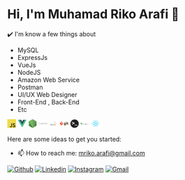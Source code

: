 # Hi, I'm Muhamad Riko Arafi 👋

✔️ I'm know a few things about
- MySQL
- ExpressJs
- VueJs
- NodeJS
- Amazon Web Service
- Postman
- UI/UX Web Designer
- Front-End , Back-End
- Etc

<code><img height="20" src="https://raw.githubusercontent.com/github/explore/80688e429a7d4ef2fca1e82350fe8e3517d3494d/topics/javascript/javascript.png"></code>
<code><img height="20" src="https://raw.githubusercontent.com/github/explore/80688e429a7d4ef2fca1e82350fe8e3517d3494d/topics/vue/vue.png"></code>
<code><img height="20" src="https://raw.githubusercontent.com/github/explore/80688e429a7d4ef2fca1e82350fe8e3517d3494d/topics/nodejs/nodejs.png"></code>
<code><img height="20" src="https://raw.githubusercontent.com/github/explore/80688e429a7d4ef2fca1e82350fe8e3517d3494d/topics/express/express.png"></code>
<code><img height="20" src="https://raw.githubusercontent.com/github/explore/80688e429a7d4ef2fca1e82350fe8e3517d3494d/topics/mysql/mysql.png"></code>
<code><img height="20" src="https://raw.githubusercontent.com/github/explore/80688e429a7d4ef2fca1e82350fe8e3517d3494d/topics/git/git.png"></code>
<code><img height="20" src="https://raw.githubusercontent.com/github/explore/80688e429a7d4ef2fca1e82350fe8e3517d3494d/topics/terminal/terminal.png"></code>
<code><img height="20" src="https://raw.githubusercontent.com/github/explore/80688e429a7d4ef2fca1e82350fe8e3517d3494d/topics/mongodb/mongodb.png"></code>
<code><img height="20" src="https://raw.githubusercontent.com/github/explore/80688e429a7d4ef2fca1e82350fe8e3517d3494d/topics/react/react.png"></code>

Here are some ideas to get you started:
- 📫 How to reach me: mriko.arafi@gmail.com

[![Github](https://img.shields.io/badge/-Github-000?style=flat&logo=Github&logoColor=white)](https://github.com/Mrikoarafi)
[![Linkedin](https://img.shields.io/badge/-LinkedIn-blue?style=flat&logo=Linkedin&logoColor=white)](www.linkedin.com/in/mrikoarafi)
[![Instagram](https://img.shields.io/badge/-Instagram-c13584?style=flat&labelColor=c13584&logo=instagram&logoColor=white)](https://www.instagram.com/rikoarafi/)
[![Gmail](https://img.shields.io/badge/-Gmail-c14438?style=flat&logo=Gmail&logoColor=white)](mailto:mriko.arafi@gmail.com)


